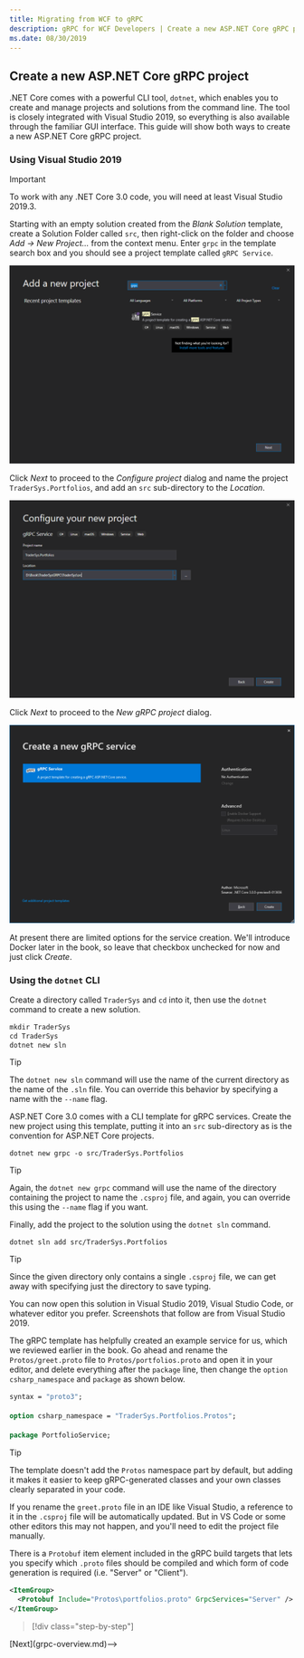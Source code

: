 ```yaml
---
title: Migrating from WCF to gRPC
description: gRPC for WCF Developers | Create a new ASP.NET Core gRPC project
ms.date: 08/30/2019
---
```


## Create a new ASP.NET Core gRPC project

.NET Core comes with a powerful CLI tool, `dotnet`, which enables you to create and manage projects and solutions from the command line. The tool is closely integrated with Visual Studio 2019, so everything is also available through the familiar GUI interface. This guide will show both ways to create a new ASP.NET Core gRPC project.

### Using Visual Studio 2019

> [!IMPORTANT]
> To work with any .NET Core 3.0 code, you will need at least Visual Studio 2019.3.

Starting with an empty solution created from the *Blank Solution* template, create a Solution Folder called `src`, then right-click on the folder and choose *Add -> New Project...* from the context menu. Enter `grpc` in the template search box and you should see a project template called `gRPC Service`.

![Add new project dialog showing gRPC Service project template](images/vs2019-new-grpc-project.PNG)

Click *Next* to proceed to the *Configure project* dialog and name the project `TraderSys.Portfolios`, and add an `src` sub-directory to the *Location*.

![Configure project dialog](images/vs2019-configure-project.png)

Click *Next* to proceed to the *New gRPC project* dialog.

![New gRPC Project dialog](images/vs2019-create-new-grpc-service.png)

At present there are limited options for the service creation. We'll introduce Docker later in the book, so leave that checkbox unchecked for now and just click *Create*.



### Using the `dotnet` CLI

Create a directory called `TraderSys` and `cd` into it, then use the `dotnet` command to create a new solution.

```console
mkdir TraderSys
cd TraderSys
dotnet new sln
```

> [!TIP]
> The `dotnet new sln` command will use the name of the current directory as the name of the `.sln` file. You can override this behavior by specifying a name with the `--name` flag.

ASP.NET Core 3.0 comes with a CLI template for gRPC services. Create the new project using this template, putting it into an `src` sub-directory as is the convention for ASP.NET Core projects.

```console
dotnet new grpc -o src/TraderSys.Portfolios
```

> [!TIP]
> Again, the `dotnet new grpc` command will use the name of the directory containing the project to name the `.csproj` file, and again, you can override this using the `--name` flag if you want.

Finally, add the project to the solution using the `dotnet sln` command.

```console
dotnet sln add src/TraderSys.Portfolios
```

> [!TIP]
> Since the given directory only contains a single `.csproj` file, we can get away with specifying just the directory to save typing.

You can now open this solution in Visual Studio 2019, Visual Studio Code, or whatever editor you prefer. Screenshots that follow are from Visual Studio 2019.

The gRPC template has helpfully created an example service for us, which we reviewed earlier in the book. Go ahead and rename the `Protos/greet.proto` file to `Protos/portfolios.proto` and open it in your editor, and delete everything after the `package` line, then change the `option csharp_namespace` and `package` as shown below.

```protobuf
syntax = "proto3";

option csharp_namespace = "TraderSys.Portfolios.Protos";

package PortfolioService;
```

> [!TIP]
> The template doesn't add the `Protos` namespace part by default, but adding it makes it easier to keep gRPC-generated classes and your own classes clearly separated in your code.

If you rename the `greet.proto` file in an IDE like Visual Studio, a reference to it in the `.csproj` file will be automatically updated. But in VS Code or some other editors this may not happen, and you'll need to edit the project file manually.

There is a `Protobuf` item element included in the gRPC build targets that lets you specify which `.proto` files should be compiled and which form of code generation is required (i.e. "Server" or "Client").

```xml
<ItemGroup>
  <Protobuf Include="Protos\portfolios.proto" GrpcServices="Server" />
</ItemGroup>
```


>[!div class="step-by-step"]
<!-->[Next](grpc-overview.md)-->

